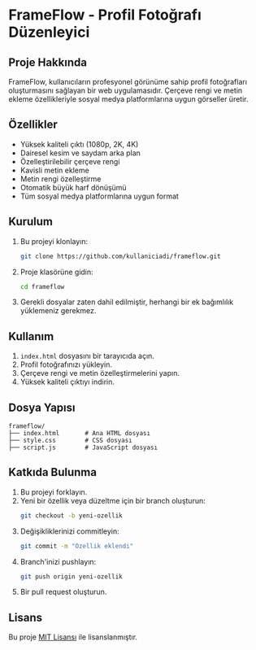 # FrameFlow - Profil Fotoğrafı Düzenleyici

## Proje Hakkında
FrameFlow, kullanıcıların profesyonel görünüme sahip profil fotoğrafları oluşturmasını sağlayan bir web uygulamasıdır. Çerçeve rengi ve metin ekleme özellikleriyle sosyal medya platformlarına uygun görseller üretir.

## Özellikler
- Yüksek kaliteli çıktı (1080p, 2K, 4K)
- Dairesel kesim ve saydam arka plan
- Özelleştirilebilir çerçeve rengi
- Kavisli metin ekleme
- Metin rengi özelleştirme
- Otomatik büyük harf dönüşümü
- Tüm sosyal medya platformlarına uygun format

## Kurulum
1. Bu projeyi klonlayın:
   ```bash
   git clone https://github.com/kullaniciadi/frameflow.git
   ```
2. Proje klasörüne gidin:
   ```bash
   cd frameflow
   ```
3. Gerekli dosyalar zaten dahil edilmiştir, herhangi bir ek bağımlılık yüklemeniz gerekmez.

## Kullanım
1. `index.html` dosyasını bir tarayıcıda açın.
2. Profil fotoğrafınızı yükleyin.
3. Çerçeve rengi ve metin özelleştirmelerini yapın.
4. Yüksek kaliteli çıktıyı indirin.

## Dosya Yapısı
```
frameflow/
├── index.html       # Ana HTML dosyası
├── style.css        # CSS dosyası
├── script.js        # JavaScript dosyası
```

## Katkıda Bulunma
1. Bu projeyi forklayın.
2. Yeni bir özellik veya düzeltme için bir branch oluşturun:
   ```bash
   git checkout -b yeni-ozellik
   ```
3. Değişikliklerinizi commitleyin:
   ```bash
   git commit -m "Özellik eklendi"
   ```
4. Branch'inizi pushlayın:
   ```bash
   git push origin yeni-ozellik
   ```
5. Bir pull request oluşturun.

## Lisans
Bu proje [MIT Lisansı](LICENSE) ile lisanslanmıştır.

